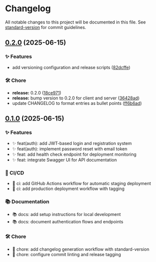 # Changelog

All notable changes to this project will be documented in this file. See [standard-version](https://github.com/conventional-changelog/standard-version) for commit guidelines.

## [0.2.0](https://github.com/ThomasFourties/sc-planner/compare/v0.1.0...v0.2.0) (2025-06-15)


### ✨ Features

* add versioning configuration and release scripts ([82dcffe](https://github.com/ThomasFourties/sc-planner/commit/82dcffee2d7f9a20fc85bad8dbdfeef99c4f4c42))


### 🛠️ Chore

* **release:** 0.2.0 ([18ce971](https://github.com/ThomasFourties/sc-planner/commit/18ce9711dfc0f95dbec3b13ca1f6a35406df7e8b))
* **release:** bump version to 0.2.0 for client and server ([36428ad](https://github.com/ThomasFourties/sc-planner/commit/36428ad6a0a2a535b5d12a66809d028645e1ad98))
* update CHANGELOG to format entries as bullet points ([ff6b6ad](https://github.com/ThomasFourties/sc-planner/commit/ff6b6ad26ecd38f42d06d88d9953d9bf9b25334b))


## [0.1.0](https://github.com/ThomasFourties/sc-planner/compare/v1.0.0...v0.1.0) (2025-06-15)


### ✨ Features

* ✨ feat(auth): add JWT-based login and registration system
* ✨ feat(auth): implement password reset with email token
* ✨ feat: add health check endpoint for deployment monitoring
* ✨ feat: integrate Swagger UI for API documentation

### 👷 CI/CD

* 👷 ci: add GitHub Actions workflow for automatic staging deployment
* 👷 ci: add production deployment workflow with tagging

### 📚 Documentation

* 📚 docs: add setup instructions for local development
* 📚 docs: document authentication flows and endpoints

### 🛠️ Chore

* 🔨 chore: add changelog generation workflow with standard-version
* 🔨 chore: configure commit linting and release tagging